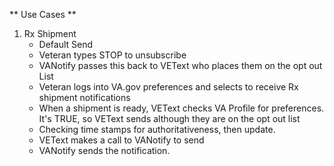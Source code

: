 

** Use Cases **
1. Rx Shipment
	* Default Send
	* Veteran types STOP to unsubscribe
	* VANotify passes this back to VEText who places them on the opt out List
	* Veteran logs into VA.gov preferences and selects to receive Rx shipment notifications
	* When a shipment is ready, VEText checks VA Profile for preferences.  It's TRUE, so VEText sends although they are on the opt out list
	* Checking time stamps for authoritativeness, then update.
	* VEText makes a call to VANotify to send
	* VANotify sends the notification.

